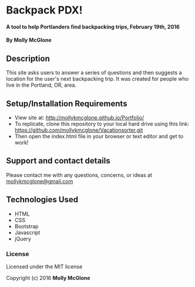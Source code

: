# Backpack PDX!

#### A tool to help Portlanders find backpacking trips, February 19th, 2016

#### By Molly McGlone

## Description

This site asks users to answer a series of questions and then suggests a location for the user's next backpacking trip.  It was created for people who live in the Portland, OR, area.  

## Setup/Installation Requirements

* View site at: http://mollykmcglone.github.io/Portfolio/
* To replicate, clone this repository to your local hard drive using this link: https://github.com/mollykmcglone/Vacationsorter.git
* Then open the index.html file in your browser or text editor and get to work!

## Support and contact details

Please contact me with any questions, concerns, or ideas at mollykmcglone@gmail.com

## Technologies Used

* HTML
* CSS
* Bootstrap
* Javascript
* jQuery

### License

Licensed under the MIT license

Copyright (c) 2016 **Molly McGlone**
